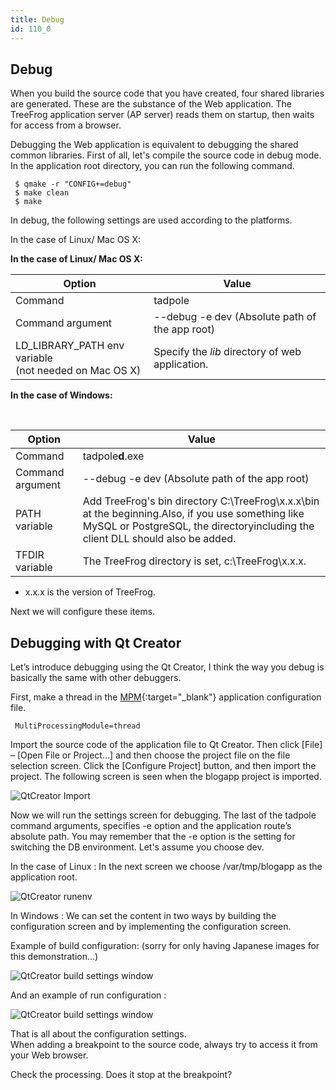 ```yaml
---
title: Debug
id: 110_0
---
```


## Debug

When you build the source code that you have created, four shared libraries are generated. These are the substance of the Web application. The TreeFrog application server (AP server) reads them on startup, then waits for access from a browser.

Debugging the Web application is equivalent to debugging the shared common libraries. First of all, let's compile the source code in debug mode. In the application root directory, you can run the following command.

```
 $ qmake -r "CONFIG+=debug"
 $ make clean
 $ make
```

In debug, the following settings are used according to the platforms.

In the case of Linux/ Mac OS X:

<div class="center aligned">

**In the case of Linux/ Mac OS X:**

</div>

<div class="table-div">

| Option                                                | Value                                          |
|-------------------------------------------------------|------------------------------------------------|
| Command                                               | tadpole                                        |
| Command argument                                      | --debug -e dev (Absolute path of the app root) |
| LD_LIBRARY_PATH env variable<br>(not needed on Mac OS X) | Specify the *lib* directory of web application.  |

</div>
 
<div class="center aligned">

**In the case of Windows:**

</div>
<br>
<div class="table-div">

| Option           | Value                                                                                                                                                                                |
|------------------|--------------------------------------------------------------------------------------------------------------------------------------------------------------------------------------|
| Command          | tadpole**d**.exe                                                                                                                                                                         |
| Command argument | --debug -e dev (Absolute path of the app root)                                                                                                                                       |
| PATH variable    | Add TreeFrog's bin directory C:\TreeFrog\x.x.x\bin at the beginning.Also, if you use something like MySQL or PostgreSQL, the directoryincluding the client DLL should also be added. |
| TFDIR variable   | The TreeFrog directory is set, c:\TreeFrog\x.x.x.                                                                                                                                    |

</div>

- x.x.x is the version of TreeFrog.

Next we will configure these items.
 
## Debugging with Qt Creator

Let’s introduce debugging using the Qt Creator, I think the way you debug is basically the same with other debuggers.

First, make a thread in the [MPM](/user-guide/en/performance/index.html){:target="_blank"} application configuration file.

```
 MultiProcessingModule=thread
```

Import the source code of the application file to Qt Creator. Then click [File] – [Open File or Project...] and then choose the project file on the file selection screen. Click the [Configure Project] button, and then import the project. The following screen is seen when the blogapp project is imported.

![QtCreator Import](http://www.treefrogframework.org/wp-content/uploads/2012/12/QtCreator-import.png "QtCreator Import")

Now we will run the settings screen for debugging.
The last of the tadpole command arguments, specifies -e option and the application route’s absolute path. You may remember that the -e option is the setting for switching the DB environment.  Let's assume you choose dev.
 
In the case of Linux :
In the next screen we choose /var/tmp/blogapp as the application root.

![QtCreator runenv](http://www.treefrogframework.org/wp-content/uploads/QtCreator-runenv(1).png "QtCreator runenv")
 
In Windows :
We can set the content in two ways by building the configuration screen and by implementing the configuration screen.

Example of build configuration: (sorry for only having Japanese images for this demonstration...)

![QtCreator build settings window](http://www.treefrogframework.org/wp-content/uploads/2012/12/QtCreator-build-settings-win.png "QtCreator build settings window")

And an example of run configuration :

![QtCreator build settings window](http://www.treefrogframework.org/wp-content/uploads/QtCreator-run-settings-win.png "QtCreator build settings window")

That is all about the configuration settings.  
When adding a breakpoint to the source code, always try to access it from your Web browser.

Check the processing. Does it stop at the breakpoint?